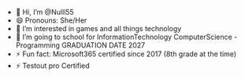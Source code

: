 - 👋 Hi, I’m @Nulll55
- 😄 Pronouns: She/Her
- 👀 I’m interested in games and all things technology
- 🌱 I’m going to school for InformationTechnology ComputerScience - Programming GRADUATION DATE 2027
- ⚡ Fun fact: Microsoft365 certified since 2017 (8th grade at the time)
- ⚡ Testout pro Certified
<!---
Nulll55/Nulll55 is a ✨ special ✨ repository because its `README.md` (this file) appears on your GitHub profile.
You can click the Preview link to take a look at your changes.
--->
